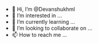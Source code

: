 - 👋 Hi, I’m @Devanshukhml
- 👀 I’m interested in ...
- 🌱 I’m currently learning ...
- 💞️ I’m looking to collaborate on ...
- 📫 How to reach me ...

<!---
Devanshukhml/Devanshukhml is a ✨ special ✨ repository because its `README.md` (this file) appears on your GitHub profile.
You can click the Preview link to take a look at your changes.
--->
